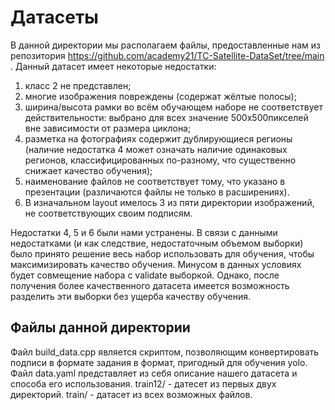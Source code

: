 # Датасеты
В данной директории мы располагаем файлы, предоставленные нам из репозитория https://github.com/academy21/TC-Satellite-DataSet/tree/main .
Данный датасет имеет некоторые недостатки:
1. класс 2 не представлен;
2. многие изображения повреждены (содержат жёлтые полосы);
3. ширина/высота рамки во всём обучающем наборе не соответствует действительности: выбрано для всех значение 500х500пикселей вне зависимости от размера циклона;
4. разметка на фотографиях содержит дублирующиеся регионы (наличие недостатка 4 может означать наличие одинаковых регионов, классифицированных по-разному, что существенно снижает качество обучения);
5. наименование файлов не соответствует тому, что указано в презентации (различаются файлы не только в расширениях).
6. В изначальном layout имелось 3 из пяти директории изображений, не соответствующих своим подписям.

Недостатки 4, 5 и 6 были нами устранены.
В связи с данными недостатками (и как следствие, недостаточным объемом выборки) было принято решение весь набор использовать для обучения, чтобы максимизировать качество обучения. Минусом в данных условиях будет совмещение набора с validate выборкой. Однако, после получения более качественного датасета имеется возможность разделить эти выборки без ущерба качеству обучения.
## Файлы данной директории
Файл build_data.cpp является скриптом, позволяющим конвертировать подписи в формате задания в формат, пригодный для обучения yolo.
Файл data.yaml представляет из себя описание нашего датасета и способа его использования.
train12/ - датесет из первых двух директорий.
train/ - датасет из всех возможных файлов.
